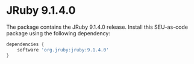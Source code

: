 # JRuby 9.1.4.0

The package contains the JRuby 9.1.4.0 release. Install this SEU-as-code package
using the following dependency:
```groovy
dependencies {
	software 'org.jruby:jruby:9.1.4.0'
}
```
